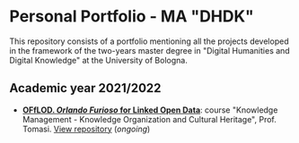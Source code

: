 # Personal Portfolio - MA "DHDK"

This repository consists of a portfolio mentioning all the projects developed in the framework of the two-years master degree in "Digital Humanities and Digital Knowledge" at the University of Bologna.

## Academic year 2021/2022 

- **[OFfLOD. _Orlando Furioso_ for Linked Open Data](https://bianca-lm.github.io/off-lod/)**: course "Knowledge Management - Knowledge Organization and Cultural Heritage", Prof. Tomasi. [View repository](https://github.com/Bianca-LM/off-lod.git) (_ongoing_)

